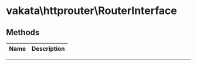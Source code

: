 # vakata\httprouter\RouterInterface


## Methods

| Name | Description |
|------|-------------|

---


